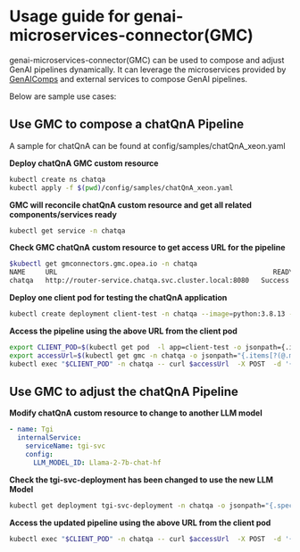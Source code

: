 # Usage guide for genai-microservices-connector(GMC)

genai-microservices-connector(GMC) can be used to compose and adjust GenAI pipelines dynamically. It can leverage the microservices provided
by [GenAIComps](https://github.com/opea-project/GenAIComps) and external services to compose GenAI pipelines.

Below are sample use cases:

## Use GMC to compose a chatQnA Pipeline

A sample for chatQnA can be found at config/samples/chatQnA_xeon.yaml

**Deploy chatQnA GMC custom resource**

```sh
kubectl create ns chatqa
kubectl apply -f $(pwd)/config/samples/chatQnA_xeon.yaml
```

**GMC will reconcile chatQnA custom resource and get all related components/services ready**

```sh
kubectl get service -n chatqa
```

**Check GMC chatQnA custom resource to get access URL for the pipeline**

```bash
$kubectl get gmconnectors.gmc.opea.io -n chatqa
NAME     URL                                                      READY     AGE
chatqa   http://router-service.chatqa.svc.cluster.local:8080   Success   3m
```

**Deploy one client pod for testing the chatQnA application**

```bash
kubectl create deployment client-test -n chatqa --image=python:3.8.13 -- sleep infinity
```

**Access the pipeline using the above URL from the client pod**

```bash
export CLIENT_POD=$(kubectl get pod  -l app=client-test -o jsonpath={.items..metadata.name})
export accessUrl=$(kubectl get gmc -n chatqa -o jsonpath="{.items[?(@.metadata.name=='chatqa')].status.accessUrl}")
kubectl exec "$CLIENT_POD" -n chatqa -- curl $accessUrl  -X POST  -d '{"text":"What is the revenue of Nike in 2023?","parameters":{"max_new_tokens":17, "do_sample": true}}' -H 'Content-Type: application/json' 
```

## Use GMC to adjust the chatQnA Pipeline

**Modify chatQnA custom resource to change to another LLM model**

```yaml
- name: Tgi
  internalService:
    serviceName: tgi-svc
    config:
      LLM_MODEL_ID: Llama-2-7b-chat-hf
```

**Check the tgi-svc-deployment has been changed to use the new LLM Model**

```sh
kubectl get deployment tgi-svc-deployment -n chatqa -o jsonpath="{.spec.template.spec.containers[*].env[?(@.name=='LLM_MODEL_ID')].value}"
```

**Access the updated pipeline using the above URL from the client pod**

```bash
kubectl exec "$CLIENT_POD" -n chatqa -- curl $accessUrl  -X POST  -d '{"text":"What is the revenue of Nike in 2023?","parameters":{"max_new_tokens":17, "do_sample": true}}' -H 'Content-Type: application/json' 
```
